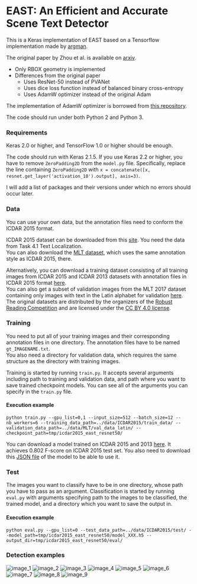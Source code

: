 
# EAST: An Efficient and Accurate Scene Text Detector

This is a Keras implementation of EAST based on a Tensorflow implementation made by [argman](https://github.com/argman/EAST).

The original paper by Zhou et al. is available on [arxiv](https://arxiv.org/abs/1704.03155).

+ Only RBOX geometry is implemented
+ Differences from the original paper
    + Uses ResNet-50 instead of PVANet
    + Uses dice loss function instead of balanced binary cross-entropy
    + Uses AdamW optimizer instead of the original Adam

The implementation of AdamW optimizer is borrowed from [this repository](https://github.com/shaoanlu/AdamW-and-SGDW).

The code should run under both Python 2 and Python 3.

### Requirements

Keras 2.0 or higher, and TensorFlow 1.0 or higher should be enough.

The code should run with Keras 2.1.5. If you use Keras 2.2 or higher, you have to remove `ZeroPadding2D` from the `model.py` file. Specifically, replace the line containing `ZeroPadding2D` with `x = concatenate([x, resnet.get_layer('activation_10').output], axis=3)`.

I will add a list of packages and their versions under which no errors should occur later.

### Data

You can use your own data, but the annotation files need to conform the ICDAR 2015 format.

ICDAR 2015 dataset can be downloaded from this [site](http://rrc.cvc.uab.es/?ch=4&com=introduction). You need the data from Task 4.1 Text Localization.\
You can also download the [MLT dataset](http://rrc.cvc.uab.es/?ch=8&com=introduction), which uses the same annotation style as ICDAR 2015, there.

Alternatively, you can download a training dataset consisting of all training images from ICDAR 2015 and ICDAR 2013 datasets with annotation files in ICDAR 2015 format [here](https://drive.google.com/a/nlab-mpg.jp/uc?id=1p9a3K0czxIJ6zx0cFMURnKg5ydTK3jlk&export=download).\
You can also get a subset of validation images from the MLT 2017 dataset containing only images with text in the Latin alphabet for validation [here](https://drive.google.com/a/nlab-mpg.jp/uc?id=1Ljye_kHCfZ54wHQINOivgClUAj8EF-v-&export=download).\
The original datasets are distributed by the organizers of the [Robust Reading Competition](http://rrc.cvc.uab.es/) and are licensed under the [CC BY 4.0 license](https://creativecommons.org/licenses/by/4.0/).

### Training

You need to put all of your training images and their corresponding annotation files in one directory. The annotation files have to be named `gt_IMAGENAME.txt`.\
You also need a directory for validation data, which requires the same structure as the directory with training images.

Training is started by running `train.py`. It accepts several arguments including path to training and validation data, and path where you want to save trained checkpoint models. You can see all of the arguments you can specify in the `train.py` file.

#### Execution example
```
python train.py --gpu_list=0,1 --input_size=512 --batch_size=12 --nb_workers=6 --training_data_path=../data/ICDAR2015/train_data/ --validation_data_path=../data/MLT/val_data_latin/ --checkpoint_path=tmp/icdar2015_east_resnet50/
```

You can download a model trained on ICDAR 2015 and 2013 [here](https://drive.google.com/file/d/1hfIzGuQn-xApDYiucMDZvOCosyAVwvku/view?usp=sharing). It achieves 0.802 F-score on ICDAR 2015 test set. You also need to download this [JSON file](https://drive.google.com/file/d/1gnkdCToYQfdU3ssaOareFTBr0Nz6u4rr/view?usp=sharing) of the model to be able to use it.

### Test

The images you want to classify have to be in one directory, whose path you have to pass as an argument. Classification is started by running `eval.py` with arguments specifying path to the images to be classified, the trained model, and a directory which you want to save the output in.

#### Execution example
```
python eval.py --gpu_list=0 --test_data_path=../data/ICDAR2015/test/ --model_path=tmp/icdar2015_east_resnet50/model_XXX.h5 --output_dir=tmp/icdar2015_east_resnet50/eval/
```

### Detection examples
![image_1](examples/img_12.jpg)
![image_2](examples/img_13.jpg)
![image_3](examples/img_14.jpg)
![image_4](examples/img_15.jpg)
![image_5](examples/img_28.jpg)
![image_6](examples/img_29.jpg)
![image_7](examples/img_33.jpg)
![image_8](examples/img_37.jpg)
![image_9](examples/img_42.jpg)
